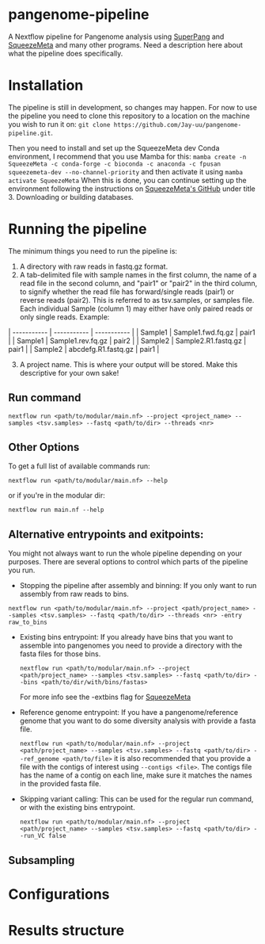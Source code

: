 # pangenome-pipeline
A Nextflow pipeline for Pangenome analysis using [SuperPang](https://github.com/fpusan/SuperPang) and [SqueezeMeta](https://github.com/jtamames/SqueezeMeta) and many other programs.
Need a description here about what the pipeline does specifically.

# Installation
The pipeline is still in development, so changes may happen.
For now to use the pipeline you need to clone this repository to a location on the machine you wish to run it on:
```git clone https://github.com/Jay-uu/pangenome-pipeline.git```.

Then you need to install and set up the SqueezeMeta dev Conda environment, I recommend that you use Mamba for this:
```mamba create -n SqueezeMeta -c conda-forge -c bioconda -c anaconda -c fpusan squeezemeta-dev --no-channel-priority``` and then activate it using ```mamba activate SqueezeMeta```
When this is done, you can continue setting up the environment following the instructions on [SqueezeMeta's GitHub](https://github.com/jtamames/SqueezeMeta?tab=readme-ov-file#3-downloading-or-building-databases) under title 3. Downloading or building databases.

# Running the pipeline
The minimum things you need to run the pipeline is:
1. A directory with raw reads in fastq.gz format.
2. A tab-delimited file with sample names in the first column, the name of a read file in the second column, and "pair1" or "pair2" in the third column, to signify whether the read file has forward/single reads (pair1) or reverse reads (pair2). This is referred to as tsv.samples, or samples file. Each individual Sample (column 1) may either have only paired reads or only single reads.
   Example:

 | ----------- | ----------- | ----------- |
 | Sample1 | Sample1.fwd.fq.gz | pair1 |
 | Sample1 | Sample1.rev.fq.gz | pair2 |
 | Sample2 | Sample2.R1.fastq.gz | pair1 |
 | Sample2 | abcdefg.R1.fastq.gz | pair1 |

3. A project name. This is where your output will be stored. Make this descriptive for your own sake!

## Run command

```nextflow run <path/to/modular/main.nf> --project <project_name> --samples <tsv.samples> --fastq <path/to/dir> --threads <nr>```

## Other Options
To get a full list of available commands run:

```nextflow run <path/to/modular/main.nf> --help```

or if you're in the modular dir:

```nextflow run main.nf --help```

## Alternative entrypoints and exitpoints:

You might not always want to run the whole pipeline depending on your purposes. There are several options to control which parts of the pipeline you run.
 - Stopping the pipeline after assembly and binning:
  If you only want to run assembly from raw reads to bins.

```nextflow run <path/to/modular/main.nf> --project <path/project_name> --samples <tsv.samples> --fastq <path/to/dir> --threads <nr> -entry raw_to_bins```

 - Existing bins entrypoint:
   If you already have bins that you want to assemble into pangenomes you need to provide a directory with the fasta files for those bins.

   ```nextflow run <path/to/modular/main.nf> --project <path/project_name> --samples <tsv.samples> --fastq <path/to/dir> --bins <path/to/dir/with/bins/fastas>```

   For more info see the -extbins flag for [SqueezeMeta](https://github.com/jtamames/SqueezeMeta?tab=readme-ov-file#5-execution-restart-and-running-scripts)

 - Reference genome entrypoint:
   If you have a pangenome/reference genome that you want to do some diversity analysis with provide a fasta file.

   ```nextflow run <path/to/modular/main.nf> --project <path/project_name> --samples <tsv.samples> --fastq <path/to/dir> --ref_genome <path/to/file>``` it is also recommended that you provide a file with the contigs of interest using ```--contigs <file>```. The contigs file has the name of a contig on each line, make sure it matches the names in the provided fasta file.

 - Skipping variant calling:
   This can be used for the regular run command, or with the existing bins entrypoint.

   ```nextflow run <path/to/modular/main.nf> --project <path/project_name> --samples <tsv.samples> --fastq <path/to/dir> --run_VC false```

## Subsampling


# Configurations

# Results structure
